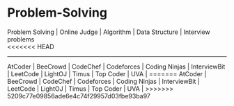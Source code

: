 # Problem-Solving
Problem Solving | Online Judge | Algorithm | Data Structure | Interview problems </br>
<<<<<<< HEAD
<hr>
AtCoder | BeeCrowd | CodeChef | Codeforces | Coding Ninjas | InterviewBit | LeetCode | LightOJ | Timus | Top Coder | UVA |
=======
AtCoder | BeeCrowd | CodeChef | Codeforces | Coding Ninjas | InterviewBit | LeetCode | LightOJ | Timus | Top Coder | UVA |
>>>>>>> 5209c77e09856ade6e4c74f29957d03fbe93ba97
